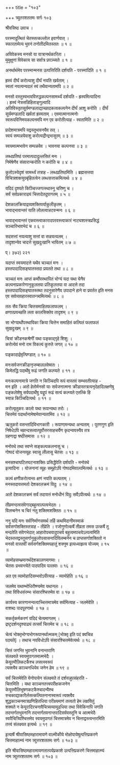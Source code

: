+++
title = "१०३"

+++
त्र्युतरशततमः सर्गः १०३  
  
श्रीवसिष्ठ उवाच ।  
  
परस्मादुत्थितं चेतस्तत्कल्लोल इवार्णवात् ।  
स्फारतामेत्य भुवनं तनोतीदमितस्ततः ॥ १ ॥  
  
अविवेकस्य मनसो या यात्रानर्थकारिता ।  
मुमुक्षूणां विवेकाय सा सर्वात्र प्रपञ्च्यते ॥ १ ॥  
  
अनर्थार्थमेव परस्मान्मनस उत्पत्तिरिति दर्शयति - परस्मादिति ॥ १ ॥  
  
ह्रस्वं दीर्घं करोत्याशु दीर्घं नयति खर्वताम् ।  
स्वतां नयत्यन्यदलं स्वं तथैवान्यतामपि ॥ २ ॥  
  
मनसो वस्तुस्वभावविरुद्धकल्पनसामर्थ्यं दर्शयति - ह्रस्वमित्यादिना   
। ह्रस्वं नेत्रसन्निहिताङ्गुल्यादि   
अतिविस्तृतसूर्यमण्डलाद्याच्छादकत्वकल्पनेन दीर्घं आशु करोति । दीर्घं   
सूर्यमण्डलादि खर्वतां ह्रस्वताम् । एवमात्मानात्मनोः   
स्वरूपविनिमयकल्पनमपि मन एव करोतीत्याह - स्वतामिति ॥ २ ॥  
  
प्रादेशमात्रमपि यद्वस्तुभावनयैव तत् ।  
स्वयं सम्पन्नयेवाशु करोत्यद्रीन्द्रभासुरम् ॥ ३ ॥  
  
स्वयमात्मभावेन सम्पन्नयेव । भावनया कल्पनया ॥ ३ ॥  
  
लब्धप्रतिष्ठं परमात्पदादुल्लसितं मनः ।  
निमेषेणैव संसारान्करोति न करोति च ॥ ४ ॥  
  
कुतोऽस्येदृशं सामर्थ्यं तत्राह - लब्धप्रतिष्ठमिति । ब्रह्मसत्तया   
विचित्रशक्त्युपबृंहितत्वेन लब्धसत्ताकमित्यर्थः ॥ ४ ॥  
  
यदिदं दृश्यते किञ्चिज्जगत्स्थास्नु चरिष्णु च ।  
सर्वं सर्वप्रकाराढ्यं चित्तादेतदुपागतम् ॥ ५ ॥  
  
देशकालक्रियाद्रव्यशक्तिपर्याकुलीकृतम् ।  
भावाद्भावान्तरं याति लोलत्वान्नटवन्मनः ॥ ६ ॥  
  
भावाद्भावान्तरं एकवस्त्वाकारादपरवस्त्वाकारं नाट्यशास्त्रप्रसिद्धं   
सञ्चारिभावभेदं च ॥ ६ ॥  
  
सदसत्तां नयत्याशु सत्तां वा सन्नयत्यलम् ।  
तादृशान्येव चादत्ते सुखदुःखानि भावितम् ॥ ७ ॥  
  
प्। ३७२) २२१  
  
यदाप्तं स्वयमादत्ते यथैव चञ्चलं मनः ।  
हस्तपादादिसङ्घातस्तदा प्रयतते तथा ॥ ८ ॥  
  
चञ्चलं मनः आप्तं कर्मोपस्थापितं भोग्यं यदा यथा येनैव   
कल्पनाप्रकारेणानुकूलतया प्रतिकूलतया वा आदत्ते तदा   
हस्तपादादिसङ्घातस्तथा तदनुसारेणैव उपादाने हाने वा प्रवर्तत इति मनस   
एव सर्वव्यवहारस्वातन्त्र्यमित्यर्थः ॥ ८ ॥  
  
ततः सैव क्रिया चित्तसमाहितफलाफलम् ।  
क्षणात्प्रयच्छति लता कालसिक्तेव तादृशम् ॥ ९ ॥  
  
सा भोग्यार्थोपस्थापिका क्रिया चित्तेन समाहितं कल्पितं फलाफलं   
सुखदुःखम् ॥ ९ ॥  
  
चित्रां क्रीडनकश्रेणीं यथा पङ्काद्गृहे शिशुः ।  
करोत्येवं मनो राम विकल्पं कुरुते जगत् ॥ १० ॥  
  
पङ्कादार्द्रमृत्पिण्डात् ॥ १० ॥  
  
मनःसर्वजनक्रीडानृजम्बाललवेष्वतः ।  
किमेतद्धि पदार्थेषु रूढं जगति कल्प्यते ॥ ११ ॥  
  
मनःकल्पनामात्रे जगति न किञ्चिदपि रूपं वास्तवं सम्भवतीत्याह -   
मन इति । अतो हेतोर्मनसो याः सर्वजनात्मना क्रीडास्तत्रत्यनृदेहादिलक्षणेषु   
पङ्कलेशेषु सर्वपदार्थेषु यद्रूपं रूढं सत्यं कल्प्यते एतत्किं हि   
स्यान्न किञ्चिदित्यर्थः ॥ ११ ॥  
  
करोत्यृतुकरः कालो यथा रूपान्यथा तरोः ।  
चित्तमेवं पदार्थानामेषामेवान्यतामिव ॥ १२ ॥  
  
ऋतुकरो वसन्तादिविभागकारी । रूपाणामन्यथा अन्यताम् । पूरणगुण इति   
निषेधेऽपि च्छान्दसत्वात्पूर्वोत्तरसाहचर्येण कृदन्ययस्यैव तत्र   
ग्रहणाद्वा षष्ठीसमासः ॥ १२ ॥  
  
मनोरथे तथा स्वप्ने सङ्कल्पकलनासु च ।  
गोष्पदं योजनव्यूहः स्वासु लीलासु चेतसः ॥ १३ ॥  
  
मनसश्चाघटितघटनाशक्तिः प्रसिद्धैवेति दर्शयति - मनोरथे   
इत्यादिना । योजनानां व्यूहः समूहोऽपि गोष्पदमिवाल्पमित्यर्थः ॥ १३ ॥  
  
कल्पं क्षणीकरोत्यन्तः क्षणं नयति कल्पताम् ।  
मनस्तदायत्तमतो देशकालक्रमं विदुः ॥ १४ ॥  
  
अतो देशकालक्रमं सर्वं तदायत्तं मनोधीनं विदुः सर्वेऽपीत्यर्थः ॥ १४ ॥  
  
तीव्रमन्दत्वसंवेगाद्बहुत्वाल्पत्वभेदतः ।  
विलम्बनेन च चिरं नतु शक्तिमशक्तितः ॥ १५ ॥  
  
ननु यदि मनः सर्वनिर्माणसमर्थ तर्हि कथमिदानीमस्माकं   
सर्वसर्गाशक्तिस्तत्राह - तीव्रेति । रजोगुणोत्कर्षे तीव्रता तमस उत्कर्षे तु   
मन्दतेति संवेगभेदात् आहारोपचयादुपचये बहुत्वमपचयेऽल्पत्वमिति   
भेदस्तत्तद्वस्तुसर्गानुकूलोपसासनादिविलम्बनेन च प्राप्तसर्गाशक्तितो न   
मनसो वास्तवीं सर्वसर्गशक्तिमपहातुं शक्नुम इत्यध्याहृत्य योज्यम् ॥ १५   
॥  
  
व्यामोहसम्भ्रमानर्थदेशकालगमागमाः ।  
चेतसः प्रभवन्त्येते पादपादिव पल्लवाः ॥ १६ ॥  
  
अत एव व्यामोहादिसम्भवोऽपीत्याह - व्यामोहेति ॥ १६ ॥  
  
जलमेव यथाम्भोधिरौष्ण्यमेव यथानलः ।  
तथा विविधसंरम्भः संसारश्चित्तमेव वा ॥ १७ ॥  
  
कार्यस्य कारणानन्यत्वाच्चित्तमात्रमेव सर्वमित्याह - जलमेवेति ।   
वाशब्दः पादपूरणार्थः ॥ १७ ॥  
  
सकर्तृकर्मकरणं यदिदं चेत्यमागतम् ।  
द्रष्टृदर्शनदृश्याढ्यं तत्सर्वं चित्तमेव च ॥ १८ ॥  
  
चेत्यं भोक्तृभोग्यभोगरूपानर्थात्मकम् [भोक्तृ इति पदं क्वचिन्न   
पठ्यते] । तथाच नवविधोऽपि संसारश्चित्तमेवेत्यर्थः ॥ १८ ॥  
  
चित्तं जगन्ति भुवनानि वनान्तराणि  
संलक्ष्यते स्वयमुपागतमात्मभेदैः ।  
केयूरमौलिकटकैश्च लसत्स्वरूपं  
त्यक्त्वैव काञ्चनधियेव जनेन हेम ॥ १९ ॥  
  
सर्वं चित्तमेवेति येनोपायेन संलक्ष्यते तं दर्शयन्नुपसंहरति -   
चित्तमिति । यथा काञ्चनतत्त्वपरीक्षकजनेन   
केयूरमौलिभूषणकटकैश्चादन्यैश्च   
रुचकाद्याकारैर्लसत्कल्पितनानास्वरूपं त्यक्त्वैव   
शुद्धकाञ्चनमात्रप्रणिहितधिया परीक्ष्यमाणं तत्त्वतो हेम लक्षयितुं   
शक्यते न केयूरादिरचनावैचित्र्यव्यामूढधिया तथा विवेकिनापि जगति   
तदन्तर्गतभुवनानि तदन्तर्गतवनान्तरादिसर्ववस्तूनि च आत्मभेदैः   
स्ववैचित्र्यिश्चित्तमेव स्वयमुपागतं चित्तमात्रमेव न चित्ताद्वस्त्वन्तरमिति   
तत्त्वं संलक्ष्यत इत्यर्थः ॥ १९ ॥  
  
इत्यार्षे श्रीवासिष्ठमहारामायणे वाल्मीकीये मोक्षोपायेषूत्पत्तिप्रकरणे   
चित्तमाहात्म्यं नाम त्र्युत्तरशततमः सर्गः ॥ १०३ ॥  
  
इति श्रीवासिष्ठमहारामायणतात्पर्यप्रकाशे उत्पत्तिप्रकरणे चित्तमाहात्म्यं   
नाम त्र्युत्तरशततमः सर्गः ॥ १०३ ॥  
  
  